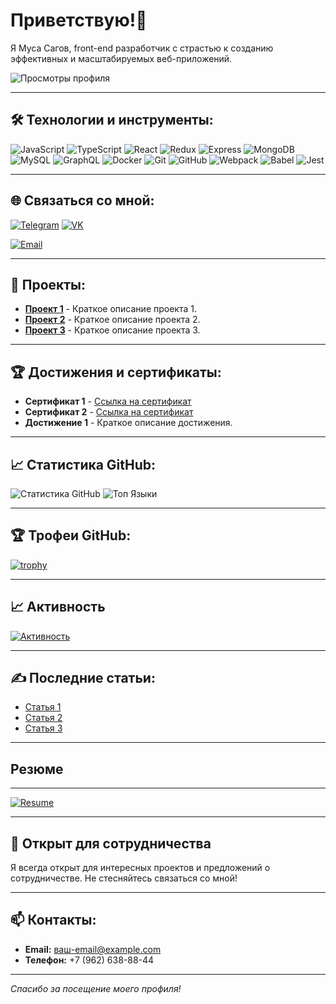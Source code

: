 # Приветствую!👋

Я Муса Сагов, front-end разработчик с страстью к созданию эффективных и масштабируемых веб-приложений.

![Просмотры профиля](https://komarev.com/ghpvc/?username=MusaSagov&color=blue)

---

## 🛠 Технологии и инструменты:

![JavaScript](https://img.shields.io/badge/-JavaScript-090909?style=for-the-badge&logo=javascript&logoColor=yellow)
![TypeScript](https://img.shields.io/badge/-TypeScript-090909?style=for-the-badge&logo=typescript&logoColor=blue)
![React](https://img.shields.io/badge/-React-090909?style=for-the-badge&logo=react&logoColor=00FFFF)
![Redux](https://img.shields.io/badge/-Redux-090909?style=for-the-badge&logo=redux&logoColor=8A2BE2)
![Express](https://img.shields.io/badge/-Express-090909?style=for-the-badge&logo=express&logoColor=white)
![MongoDB](https://img.shields.io/badge/-MongoDB-090909?style=for-the-badge&logo=mongodb&logoColor=green)
![MySQL](https://img.shields.io/badge/-MySQL-090909?style=for-the-badge&logo=mysql&logoColor=blue)
![GraphQL](https://img.shields.io/badge/-GraphQL-090909?style=for-the-badge&logo=graphql&logoColor=E10098)
![Docker](https://img.shields.io/badge/-Docker-090909?style=for-the-badge&logo=docker&logoColor=blue)
![Git](https://img.shields.io/badge/-Git-090909?style=for-the-badge&logo=git&logoColor=orange)
![GitHub](https://img.shields.io/badge/-GitHub-090909?style=for-the-badge&logo=github&logoColor=white)
![Webpack](https://img.shields.io/badge/-Webpack-090909?style=for-the-badge&logo=webpack&logoColor=blue)
![Babel](https://img.shields.io/badge/-Babel-090909?style=for-the-badge&logo=babel&logoColor=yellow)
![Jest](https://img.shields.io/badge/-Jest-090909?style=for-the-badge&logo=jest&logoColor=C21325)

---

## 🌐 Связаться со мной:

[![Telegram](https://img.icons8.com/color/48/000000/telegram-app--v5.png)](https://t.me/RUSLAN_SAG/)
[![VK](https://img.icons8.com/color/48/000000/vk-circled.png)](https://vk.com/blood_man_xxx)

[![Email](https://img.icons8.com/color/48/000000/gmail-new.png)](mailto:sagov82@mail.ru)

---

## 🚀 Проекты:

- [**Проект 1**](ссылка-на-проект-1) - Краткое описание проекта 1.
- [**Проект 2**](ссылка-на-проект-2) - Краткое описание проекта 2.
- [**Проект 3**](ссылка-на-проект-3) - Краткое описание проекта 3.

---

## 🏆 Достижения и сертификаты:

- **Сертификат 1** - [Ссылка на сертификат](ссылка-на-сертификат-1)
- **Сертификат 2** - [Ссылка на сертификат](ссылка-на-сертификат-2)
- **Достижение 1** - Краткое описание достижения.

---

## 📈 Статистика GitHub:

![Статистика GitHub](https://github-readme-stats.vercel.app/api?username=MusaSagov&show_icons=true&theme=dark)
![Топ Языки](https://github-readme-stats.vercel.app/api/top-langs/?username=MusaSagov&langs_count=8&layout=compact&theme=dark)

---

## 🏆 Трофеи GitHub:

[![trophy](https://github-profile-trophy.vercel.app/?username=MusaSagov&theme=onedark)](https://github.com/ryo-ma/github-profile-trophy)

---

## 📈 Активность

[![Активность](https://github-readme-activity-graph.vercel.app/graph?username=MusaSagov&theme=github)](https://github.com/ashutosh00710/github-readme-activity-graph)

---

## ✍️ Последние статьи:

<!-- BLOG-POST-LIST:START -->

- [Статья 1](ссылка-на-статью-1)
- [Статья 2](ссылка-на-статью-2)
- [Статья 3](ссылка-на-статью-3)
<!-- BLOG-POST-LIST:END -->

---

## Резюме

---

[![Resume](https://img.shields.io/badge/-Резюме-090909?style=for-the-badge&logo=adobe-acrobat-reader&logoColor=red)](https://gifer.com/ru/gifs/%D0%BF%D1%80%D0%B8%D0%B2%D0%B5%D1%82#google_vignette)

---

## 💼 Открыт для сотрудничества

Я всегда открыт для интересных проектов и предложений о сотрудничестве. Не стесняйтесь связаться со мной!

---

## 📫 Контакты:

- **Email:** [ваш-email@example.com](mailto:sagov82@mail.ru)
- **Телефон:** +7 (962) 638-88-44

---

_Спасибо за посещение моего профиля!_
